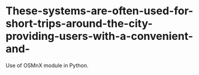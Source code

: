 # These-systems-are-often-used-for-short-trips-around-the-city-providing-users-with-a-convenient-and-
Use of OSMnX module in Python.
